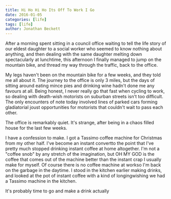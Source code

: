 ```yaml
---
title: Hi Ho Hi Ho Its Off To Work I Go
date: 2016-01-05
categories: [life]
tags: [life]
author: Jonathan Beckett
---
```


After a morning spent sitting in a council office waiting to tell the life story of our eldest daughter to a social worker who seemed to know nothing about anything, and then dealing with the same daughter melting down spectacularly at lunchtime, this afternoon I finally managed to jump on the mountain bike, and thread my way through the traffic, back to the office.

My legs haven't been on the mountain bike for a few weeks, and they told me all about it. The journey to the office is only 3 miles, but the days of sitting around eating mince pies and drinking wine hadn't done me any favours at all. Being honest, I never really go that fast when cycling to work, so dealing with death-wish motorists on suburban streets isn't too difficult. The only encounters of note today involved lines of parked cars forming gladiatorial joust opportunities for motorists that couldn't wait to pass each other.

The office is remarkably quiet. It's strange, after being in a chaos filled house for the last few weeks.

I have a confession to make. I got a Tassimo coffee machine for Christmas from my other half. I've become an instant convertto the point that I've pretty much stopped drinking instant coffee at home altogether. I'm not a "coffee snob" by any stretch of the imagination, but OH MY GOD is the coffee that comes out of the machine better than the instant crap I usually make for myself. Of course there is no coffee machine at workso I'm back on the garbage in the daytime. I stood in the kitchen earlier making drinks, and looked at the pot of instant coffee with a kind of longingwishing we had a Tassimo machine in the kitchen.

It's probably time to go and make a drink actually